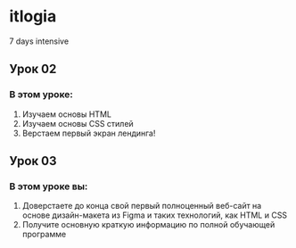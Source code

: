 # itlogia
7 days intensive

## Урок 02
### В этом уроке:
1. Изучаем основы HTML
2. Изучаем основы CSS стилей
3. Верстаем первый экран лендинга!
   
## Урок 03
### В этом уроке вы:
1. Доверстаете до конца свой первый полноценный веб-сайт на основе дизайн-макета из Figma и таких технологий, как HTML и CSS
2. Получите основную краткую информацию по полной обучающей программе

